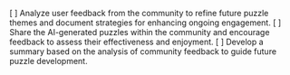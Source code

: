 [ ] Analyze user feedback from the community to refine future puzzle themes and document strategies for enhancing ongoing engagement.
[ ] Share the AI-generated puzzles within the community and encourage feedback to assess their effectiveness and enjoyment.
[ ] Develop a summary based on the analysis of community feedback to guide future puzzle development.